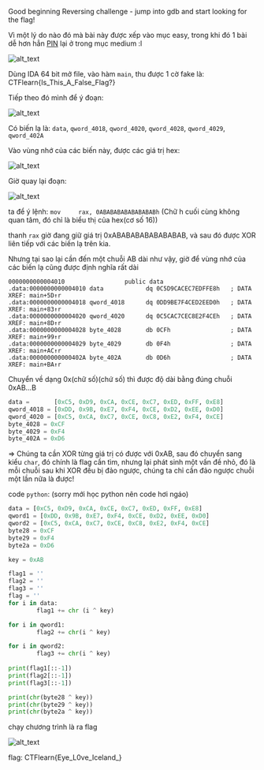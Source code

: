 Good beginning Reversing challenge - jump into gdb and start looking for the flag!

Vì một lý do nào đó mà bài này được xếp vào mục easy, trong khi đó 1 bài dễ hơn hẳn [PIN](https://github.com/TsukasaYuzaki/CTF-WU/tree/main/re/CTFlearn/PIN) lại ở trong mục medium :l

![alt_text](https://i.imgur.com/JjUWURn.png)

Dùng IDA 64 bit mở file, vào hàm ```main```, thu được 1 cờ fake là: CTFlearn{Is_This_A_False_Flag?}

Tiếp theo đó mình để ý đoạn: 

![alt_text](https://i.imgur.com/g1QJtS2.png)

Có biến lạ là: ```data```, ```qword_4018```, ```qword_4020```, ```qword_4028```,  ```qword_4029```,  ```qword_402A```

Vào vùng nhớ của các biến này, được các giá trị hex:

![alt_text](https://i.imgur.com/6mvps1t.png)

Giờ quay lại đoạn:

![alt_text](https://i.imgur.com/g1QJtS2.png)

ta để ý lệnh: ```mov     rax, 0ABABABABABABABABh``` (Chữ h cuối cùng không quan tâm, đó chỉ là biểu thị của hex(cơ số 16))

thanh ```rax``` giờ đang giữ giá trị 0xABABABABABABABAB, và sau đó được XOR liên tiếp với các biến lạ trên kia.

Nhưng tại sao lại cần đến một chuỗi AB dài như vậy, giờ để vùng nhớ của các biến lạ cũng được định nghĩa rất dài

```
0000000000004010                 public data
.data:0000000000004010 data            dq 0C5D9CACEC7EDFFE8h   ; DATA XREF: main+5D↑r
.data:0000000000004018 qword_4018      dq 0DD9BE7F4CED2EED0h   ; DATA XREF: main+83↑r
.data:0000000000004020 qword_4020      dq 0C5CAC7CEC8E2F4CEh   ; DATA XREF: main+8D↑r
.data:0000000000004028 byte_4028       db 0CFh                 ; DATA XREF: main+99↑r
.data:0000000000004029 byte_4029       db 0F4h                 ; DATA XREF: main+AC↑r
.data:000000000000402A byte_402A       db 0D6h                 ; DATA XREF: main+BA↑r
```

Chuyển về dạng 0x(chữ số)(chứ số) thì được độ dài bằng đúng chuỗi 0xAB...B

```python
data =       [0xC5, 0xD9, 0xCA, 0xCE, 0xC7, 0xED, 0xFF, 0xE8]
qword_4018 = [0xDD, 0x9B, 0xE7, 0xF4, 0xCE, 0xD2, 0xEE, 0xD0]    
qword_4020 = [0xC5, 0xCA, 0xC7, 0xCE, 0xC8, 0xE2, 0xF4, 0xCE]    
byte_4028 = 0xCF    
byte_4029 = 0xF4    
byte_402A = 0xD6
```
=> Chúng ta cần XOR từng giá trị có được với 0xAB, sau đó chuyển sang kiểu ```char```, đó chính là flag cần tìm, nhưng lại phát sinh một vấn đề nhỏ, đó là mỗi chuỗi sau khi XOR đều bị đảo ngược, chúng ta chỉ cần đảo ngược chuỗi một lần nữa là được!

code ```python```: (sorry mới học python nên code hơi ngáo)

```python
data = [0xC5, 0xD9, 0xCA, 0xCE, 0xC7, 0xED, 0xFF, 0xE8]
qword1 = [0xDD, 0x9B, 0xE7, 0xF4, 0xCE, 0xD2, 0xEE, 0xD0]
qword2 = [0xC5, 0xCA, 0xC7, 0xCE, 0xC8, 0xE2, 0xF4, 0xCE]
byte28 = 0xCF
byte29 = 0xF4
byte2a = 0xD6

key = 0xAB

flag1 = ''
flag2 = ''
flag3 = ''
flag = ''
for i in data:
        flag1 += chr (i ^ key)

for i in qword1:
        flag2 += chr(i ^ key)

for i in qword2:
        flag3 += chr(i ^ key)
        
print(flag1[::-1])
print(flag2[::-1])
print(flag3[::-1])

print(chr(byte28 ^ key))
print(chr(byte29 ^ key))
print(chr(byte2a ^ key))

```
chạy chương trình là ra flag

![alt_text](https://i.imgur.com/DS4Mgvg.png)

flag: CTFlearn{Eye_L0ve_Iceland_}

